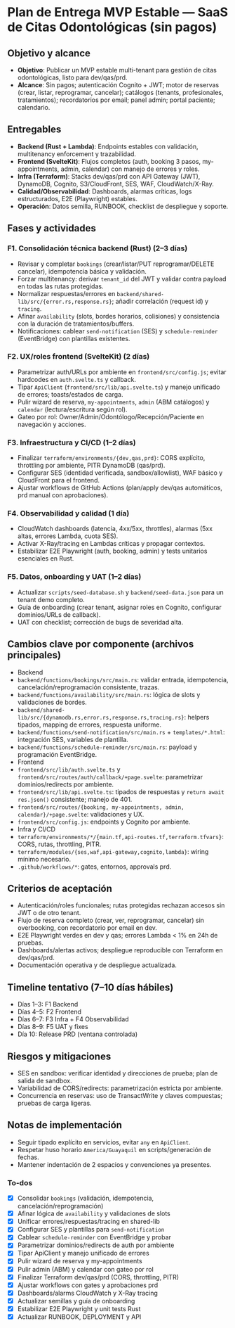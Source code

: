 <!-- f0f38f13-e846-4c6f-99b6-57a63bab6066 7b9080b4-e4e1-4010-a72f-ef34646fcf10 -->
# Plan de Entrega MVP Estable — SaaS de Citas Odontológicas (sin pagos)

## Objetivo y alcance

- **Objetivo**: Publicar un MVP estable multi-tenant para gestión de citas odontológicas, listo para dev/qas/prd.
- **Alcance**: Sin pagos; autenticación Cognito + JWT; motor de reservas (crear, listar, reprogramar, cancelar); catálogos (tenants, profesionales, tratamientos); recordatorios por email; panel admin; portal paciente; calendario.

## Entregables

- **Backend (Rust + Lambda)**: Endpoints estables con validación, multitenancy enforcement y trazabilidad.
- **Frontend (SvelteKit)**: Flujos completos (auth, booking 3 pasos, my-appointments, admin, calendar) con manejo de errores y roles.
- **Infra (Terraform)**: Stacks dev/qas/prd con API Gateway (JWT), DynamoDB, Cognito, S3/CloudFront, SES, WAF, CloudWatch/X-Ray.
- **Calidad/Observabilidad**: Dashboards, alarmas críticas, logs estructurados, E2E (Playwright) estables.
- **Operación**: Datos semilla, RUNBOOK, checklist de despliegue y soporte.

## Fases y actividades

### F1. Consolidación técnica backend (Rust) (2–3 días)

- Revisar y completar `bookings` (crear/listar/PUT reprogramar/DELETE cancelar), idempotencia básica y validación.
- Forzar multitenancy: derivar `tenant_id` del JWT y validar contra payload en todas las rutas protegidas.
- Normalizar respuestas/errores en `backend/shared-lib/src/{error.rs,response.rs}`; añadir correlación (request id) y `tracing`.
- Afinar `availability` (slots, bordes horarios, colisiones) y consistencia con la duración de tratamientos/buffers.
- Notificaciones: cablear `send-notification` (SES) y `schedule-reminder` (EventBridge) con plantillas existentes.

### F2. UX/roles frontend (SvelteKit) (2 días)

- Parametrizar auth/URLs por ambiente en `frontend/src/config.js`; evitar hardcodes en `auth.svelte.ts` y callback.
- Tipar `ApiClient` (`frontend/src/lib/api.svelte.ts`) y manejo unificado de errores; toasts/estados de carga.
- Pulir wizard de reserva, `my-appointments`, `admin` (ABM catálogos) y `calendar` (lectura/escritura según rol).
- Gateo por rol: Owner/Admin/Odontólogo/Recepción/Paciente en navegación y acciones.

### F3. Infraestructura y CI/CD (1–2 días)

- Finalizar `terraform/environments/{dev,qas,prd}`: CORS explícito, throttling por ambiente, PITR DynamoDB (qas/prd).
- Configurar SES (identidad verificada, sandbox/allowlist), WAF básico y CloudFront para el frontend.
- Ajustar workflows de GitHub Actions (plan/apply dev/qas automáticos, prd manual con aprobaciones).

### F4. Observabilidad y calidad (1 día)

- CloudWatch dashboards (latencia, 4xx/5xx, throttles), alarmas (5xx altas, errores Lambda, cuota SES).
- Activar X-Ray/tracing en Lambdas críticas y propagar contextos.
- Estabilizar E2E Playwright (auth, booking, admin) y tests unitarios esenciales en Rust.

### F5. Datos, onboarding y UAT (1–2 días)

- Actualizar `scripts/seed-database.sh` y `backend/seed-data.json` para un tenant demo completo.
- Guía de onboarding (crear tenant, asignar roles en Cognito, configurar dominios/URLs de callback).
- UAT con checklist; corrección de bugs de severidad alta.

## Cambios clave por componente (archivos principales)

- Backend
- `backend/functions/bookings/src/main.rs`: validar entrada, idempotencia, cancelación/reprogramación consistente, trazas.
- `backend/functions/availability/src/main.rs`: lógica de slots y validaciones de bordes.
- `backend/shared-lib/src/{dynamodb.rs,error.rs,response.rs,tracing.rs}`: helpers tipados, mapping de errores, respuesta uniforme.
- `backend/functions/send-notification/src/main.rs` + `templates/*.html`: integración SES, variables de plantilla.
- `backend/functions/schedule-reminder/src/main.rs`: payload y programación EventBridge.
- Frontend
- `frontend/src/lib/auth.svelte.ts` y `frontend/src/routes/auth/callback/+page.svelte`: parametrizar dominios/redirects por ambiente.
- `frontend/src/lib/api.svelte.ts`: tipados de respuestas y `return await res.json()` consistente; manejo de 401.
- `frontend/src/routes/{booking, my-appointments, admin, calendar}/+page.svelte`: validaciones y UX.
- `frontend/src/config.js`: endpoints y Cognito por ambiente.
- Infra y CI/CD
- `terraform/environments/*/{main.tf,api-routes.tf,terraform.tfvars}`: CORS, rutas, throttling, PITR.
- `terraform/modules/{ses,waf,api-gateway,cognito,lambda}`: wiring mínimo necesario.
- `.github/workflows/*`: gates, entornos, approvals prd.

## Criterios de aceptación

- Autenticación/roles funcionales; rutas protegidas rechazan accesos sin JWT o de otro tenant.
- Flujo de reserva completo (crear, ver, reprogramar, cancelar) sin overbooking, con recordatorio por email en dev.
- E2E Playwright verdes en dev y qas; errores Lambda < 1% en 24h de pruebas.
- Dashboards/alertas activos; despliegue reproducible con Terraform en dev/qas/prd.
- Documentación operativa y de despliegue actualizada.

## Timeline tentativo (7–10 días hábiles)

- Días 1–3: F1 Backend
- Días 4–5: F2 Frontend
- Días 6–7: F3 Infra + F4 Observabilidad
- Días 8–9: F5 UAT y fixes
- Día 10: Release PRD (ventana controlada)

## Riesgos y mitigaciones

- SES en sandbox: verificar identidad y direcciones de prueba; plan de salida de sandbox.
- Variabilidad de CORS/redirects: parametrización estricta por ambiente.
- Concurrencia en reservas: uso de TransactWrite y claves compuestas; pruebas de carga ligeras.

## Notas de implementación

- Seguir tipado explícito en servicios, evitar `any` en `ApiClient`.
- Respetar huso horario `America/Guayaquil` en scripts/generación de fechas.
- Mantener indentación de 2 espacios y convenciones ya presentes.

### To-dos

- [x] Consolidar `bookings` (validación, idempotencia, cancelación/reprogramación)
- [x] Afinar lógica de `availability` y validaciones de slots
- [x] Unificar errores/respuestas/tracing en shared-lib
- [x] Configurar SES y plantillas para `send-notification`
- [x] Cablear `schedule-reminder` con EventBridge y probar
- [x] Parametrizar dominios/redirects de auth por ambiente
- [x] Tipar ApiClient y manejo unificado de errores
- [x] Pulir wizard de reserva y my-appointments
- [x] Pulir admin (ABM) y calendar con gateo por rol
- [x] Finalizar Terraform dev/qas/prd (CORS, throttling, PITR)
- [x] Ajustar workflows con gates y aprobaciones prd
- [x] Dashboards/alarms CloudWatch y X-Ray tracing
- [x] Actualizar semillas y guía de onboarding
- [x] Estabilizar E2E Playwright y unit tests Rust
- [x] Actualizar RUNBOOK, DEPLOYMENT y API

